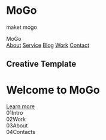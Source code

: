 # MoGo
maket mogo
<!DOCTYPE html>
<html lang="en">
<head>
    <link href="https://fonts.googleapis.com/css2?family=Kaushan+Script&display=swap" rel="stylesheet">
    <link rel="stylesheet" href="style.css">
    <meta charset="UTF-8">
    <meta http-equiv="X-UA-Compatible" content="IE=edge">
    <meta name="viewport" content="width=device-width, initial-scale=1.0">
    <title>Mogo</title>
</head>
<body>
    <div class="header">
        <div class="container">
            <div class="header__inner">
                <div class="header__logo">MoGo</div>
                <nav>
                    <a  class="nav__link active"   href="#">About</a>
                    <a  class="nav__link"  href="#">Service</a>
                    <a  class="nav__link"  href="#">Blog</a>
                    <a  class="nav__link"  href="#">Work</a>
                    <a  class="nav__link"  href="#">Contact</a>
                </nav>
            </div>
        </div>
    </div>
    <div class="intro">
          <div class="container">
              <div class="intri__inner"></div>
              <h2 class="intro__suptitle">Creative Template </h2>
         <h1 class="intro__title">Welcome to MoGo</h1>
         <a class="btn" href="#"> Learn more</a>
        </div>
        <div class="slider">
            <div class="slider__item active">
                <span  class="slider__num">01</span>Intro</div>
            <div class="slider__item">
                <span  class="slider__num">02</span>Work</div>
            <div class="slider__item">
                <span  class="slider__num">03</span>About</div>
            <div class="slider__item">
                <span  class="slider__num">04</span>Contacts</div>
        </div>
    </div>
    </div>
  
   
</body>
</html>

